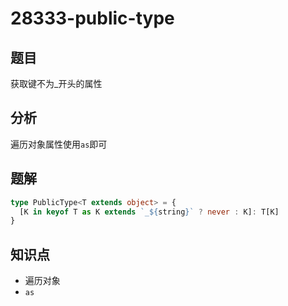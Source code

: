 # 28333-public-type
## 题目
获取键不为_开头的属性
## 分析
遍历对象属性使用`as`即可
## 题解
```ts
type PublicType<T extends object> = {
  [K in keyof T as K extends `_${string}` ? never : K]: T[K]
}
```
## 知识点
- 遍历对象
- `as`